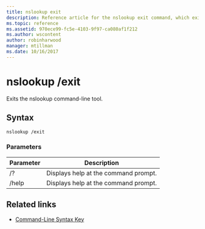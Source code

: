 ```yaml
---
title: nslookup exit
description: Reference article for the nslookup exit command, which exits the nslookup command-line tool.
ms.topic: reference
ms.assetid: 970ece99-fc5e-4103-9f97-ca080af1f212
ms.author: wscontent
author: robinharwood
manager: mtillman
ms.date: 10/16/2017
---
```


# nslookup /exit

Exits the nslookup command-line tool.

## Syntax

```
nslookup /exit
```

### Parameters

| Parameter | Description |
| --------- | ----------- |
| /? | Displays help at the command prompt. |
| /help | Displays help at the command prompt. |

## Related links

- [Command-Line Syntax Key](command-line-syntax-key.md)
